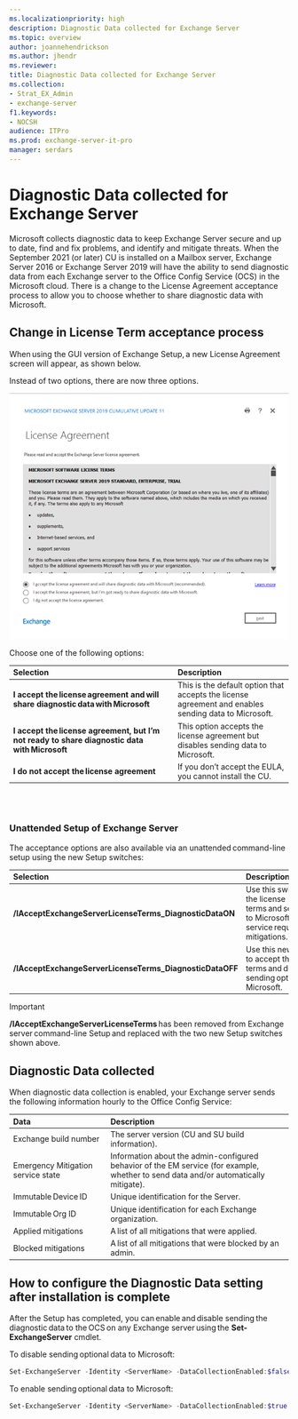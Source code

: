 ```yaml
---
ms.localizationpriority: high
description: Diagnostic Data collected for Exchange Server
ms.topic: overview
author: joannehendrickson
ms.author: jhendr
ms.reviewer: 
title: Diagnostic Data collected for Exchange Server
ms.collection:
- Strat_EX_Admin
- exchange-server
f1.keywords:
- NOCSH
audience: ITPro
ms.prod: exchange-server-it-pro
manager: serdars
---
```

# Diagnostic Data collected for Exchange Server

Microsoft collects diagnostic data to keep Exchange Server secure and up to date, find and fix problems, and identify and mitigate threats. When the September 2021 (or later) CU is installed on a Mailbox server, Exchange Server 2016 or Exchange Server 2019 will have the ability to send diagnostic data from each Exchange server to the Office Config Service (OCS) in the Microsoft cloud. There is a change to the License Agreement acceptance process to allow you to choose whether to share diagnostic data with Microsoft.

## Change in License Term acceptance process 

When using the GUI version of Exchange Setup, a new License Agreement screen will appear, as shown below. 

Instead of two options, there are now three options.

![New exchange license agreement](media/exchange-license-acceptance-new.png)


Choose one of the following options:

| Selection | Description |
|:-----|:-----|
|**I accept the license agreement and will share diagnostic data with Microsoft**|This is the default option that accepts the license agreement and enables sending data to Microsoft.|  
|**I accept the license agreement, but I’m not ready to share diagnostic data with Microsoft**| This option accepts the license agreement but disables sending data to Microsoft.| 
|**I do not accept the license agreement**|If you don’t accept the EULA, you cannot install the CU.|

<br></br>

### Unattended Setup of Exchange Server

The acceptance options are also available via an unattended command-line setup using the new Setup switches:


| Selection | Description |
|:-----|:-----|
|**/IAcceptExchangeServerLicenseTerms_DiagnosticDataON**|Use this switch to accept the license terms and send optional data to Microsoft when the EM service requests mitigations.|  
|**/IAcceptExchangeServerLicenseTerms_DiagnosticDataOFF**|Use this new setup switch to accept the license terms and disable sending optional data to Microsoft.|  

 

>[!Important]
>**/IAcceptExchangeServerLicenseTerms** has been removed from Exchange server command-line Setup and replaced with the two new Setup switches shown above.  

 

## Diagnostic Data collected 

When diagnostic data collection is enabled, your Exchange server sends the following information hourly to the Office Config Service: 


| Data | Description |
|:-----|:-----|
|Exchange build number|The server version (CU and SU build information).|  
|Emergency Mitigation service state|Information about the admin-configured behavior of the EM service (for example, whether to send data and/or automatically mitigate).| 
|Immutable Device ID|Unique identification for the Server.|
|Immutable Org ID|Unique identification for each Exchange organization.|
|Applied mitigations|A list of all mitigations that were applied.| 
|Blocked mitigations|A list of all mitigations that were blocked by an admin.|  


 
## How to configure the Diagnostic Data setting after installation is complete 

After the Setup has completed, you can enable and disable sending the diagnostic data to the OCS on any Exchange server using the **Set-ExchangeServer** cmdlet. 


To disable sending optional data to Microsoft: 

```Powershell
Set-ExchangeServer -Identity <ServerName> -DataCollectionEnabled:$false  
```
 
To enable sending optional data to Microsoft:

```Powershell
Set-ExchangeServer -Identity <ServerName> -DataCollectionEnabled:$true  
```
